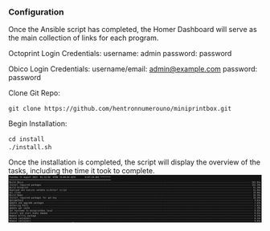 ### Configuration

Once the Ansible script has completed, the Homer Dashboard will serve as the main collection of links for each program.

Octoprint Login Credentials:
username: admin
password: password

Obico Login Credentials:
username/email: admin@example.com
password: password



Clone Git Repo:

``` 
git clone https://github.com/hentronnumerouno/miniprintbox.git 
```

Begin Installation:

```
cd install
./install.sh
```
Once the installation is completed, the script will display the overview of the tasks, including the time it took to complete.
[![Ansible Timer](images/ansible_time.png)](images/ansible_time.png)

